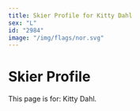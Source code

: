 ```yaml
---
title: Skier Profile for Kitty Dahl
sex: "L"
id: "2984"
image: "/img/flags/nor.svg" 
---
```


# Skier Profile

This page is for: Kitty Dahl.
    